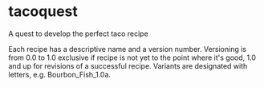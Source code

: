 # tacoquest
A quest to develop the perfect taco recipe

Each recipe has a descriptive name and a version number. Versioning is from 0.0 to 1.0 exclusive if recipe is not yet to the point where it's good, 1.0 and up for revisions of a successful recipe. Variants are designated with letters, e.g. Bourbon_Fish_1.0a.
